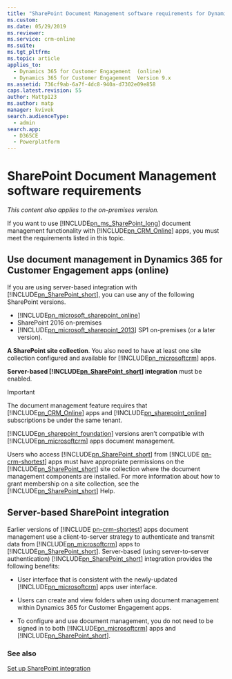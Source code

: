 ```yaml
---
title: "SharePoint Document Management software requirements for Dynamics 365 for Customer Engagement apps | MicrosoftDocs"
ms.custom:
ms.date: 05/29/2019
ms.reviewer:
ms.service: crm-online
ms.suite:
ms.tgt_pltfrm:
ms.topic: article
applies_to:
  - Dynamics 365 for Customer Engagement  (online)
  - Dynamics 365 for Customer Engagement  Version 9.x
ms.assetid: 736cf9ab-6a7f-4dc8-940a-d7302e09e858
caps.latest.revision: 55
author: Mattp123
ms.author: matp
manager: kvivek
search.audienceType:
  - admin
search.app:
  - D365CE
  - Powerplatform
---
```

# SharePoint Document Management software requirements

*This content also applies to the on-premises version.*

If you want to use [!INCLUDE[pn_ms_SharePoint_long](../includes/pn-ms-sharepoint-long.md)] document management functionality with [!INCLUDE[pn_CRM_Online](../includes/pn-crm-online.md)] apps, you must meet the requirements listed in this topic.

<a name="docman_online"></a>
## Use document management in Dynamics 365 for Customer Engagement apps (online)
 If you are using server-based integration with [!INCLUDE[pn_SharePoint_short](../includes/pn-sharepoint-short.md)], you can use any of the following SharePoint versions.
-  [!INCLUDE[pn_microsoft_sharepoint_online](../includes/pn-microsoft-sharepoint-online.md)]
- SharePoint 2016 on-premises
- [!INCLUDE[pn_microsoft_sharepoint_2013](../includes/pn-microsoft-sharepoint-2013.md)] SP1 on-premises (or a later version).

**A SharePoint site collection**. You also need to have at least one site collection configured and available for [!INCLUDE[pn_microsoftcrm](../includes/pn-dynamics-crm.md)] apps.

**Server-based [!INCLUDE[pn_SharePoint_short](../includes/pn-sharepoint-short.md)] integration**  must be enabled.

> [!IMPORTANT]
>  The document management feature requires that [!INCLUDE[pn_CRM_Online](../includes/pn-crm-online.md)] apps and [!INCLUDE[pn_sharepoint_online](../includes/pn-sharepoint-online.md)] subscriptions be under the same tenant.
>
> [!INCLUDE[pn_sharepoint_foundation](../includes/pn-sharepoint-foundation.md)] versions aren’t compatible with [!INCLUDE[pn_microsoftcrm](../includes/pn-dynamics-crm.md)] apps document management.

 Users who access [!INCLUDE[pn_SharePoint_short](../includes/pn-sharepoint-short.md)] from [!INCLUDE [pn-crm-shortest](../includes/pn-crm-shortest.md)] apps must have appropriate permissions on the [!INCLUDE[pn_SharePoint_short](../includes/pn-sharepoint-short.md)] site collection where the document management components are installed. For more information about how to grant membership on a site collection, see the [!INCLUDE[pn_SharePoint_short](../includes/pn-sharepoint-short.md)] Help.

<a name="BKMK_enable_servertoserver"></a>

## Server-based SharePoint integration
 Earlier versions of [!INCLUDE [pn-crm-shortest](../includes/pn-crm-shortest.md)] apps document management use a client-to-server strategy to authenticate and transmit data from [!INCLUDE[pn_microsoftcrm](../includes/pn-dynamics-crm.md)] apps to [!INCLUDE[pn_SharePoint_short](../includes/pn-sharepoint-short.md)]. Server-based (using server-to-server authentication) [!INCLUDE[pn_SharePoint_short](../includes/pn-sharepoint-short.md)] integration provides the following benefits:

- User interface that is consistent with the newly-updated [!INCLUDE[pn_microsoftcrm](../includes/pn-dynamics-crm.md)] apps user interface.

- Users can create and view folders when using document management within Dynamics 365 for Customer Engagement apps.

- To configure and use document management, you do not need to be signed in to both [!INCLUDE[pn_microsoftcrm](../includes/pn-dynamics-crm.md)] apps and [!INCLUDE[pn_SharePoint_short](../includes/pn-sharepoint-short.md)].


<!--
**[!INCLUDE[pn_SharePoint_short](../includes/pn-sharepoint-short.md)] authentication method support**


|                                                    [!INCLUDE[pn_SharePoint_short](../includes/pn-sharepoint-short.md)] version                                                     | List component support |                                   Server-based [!INCLUDE[pn_SharePoint_short](../includes/pn-sharepoint-short.md)] integration support                                    |
|------------------------------------------------------------------------------------------------------------------------------------------------------------------------------------|------------------------|---------------------------------------------------------------------------------------------------------------------------------------------------------------------------|
| [!INCLUDE[pn_microsoft_sharepoint_2013](../includes/pn-microsoft-sharepoint-2013.md)] or [!INCLUDE[pn_microsoft_sharepoint_2013](../includes/pn-microsoft-sharepoint-2013.md)] SP1 |          Yes           | Yes with [!INCLUDE[pn_microsoft_sharepoint_2013](../includes/pn-microsoft-sharepoint-2013.md)] SP1 when used with [!INCLUDE[pn_CRM_Online](../includes/pn-crm-online.md)] apps |
|                                          [!INCLUDE[pn_Microsoft_SharePoint_2010](../includes/pn-microsoft-sharepoint-2010.md)] SP1 or SP2                                          |          Yes           |                                                                                    No                                                                                     |
|                                             [!INCLUDE[pn_microsoft_sharepoint_online](../includes/pn-microsoft-sharepoint-online.md)]                                              |          Yes           |                                                                                    Yes                                                                                    |

 For information about how to enable server-based [!INCLUDE[pn_SharePoint_short](../includes/pn-sharepoint-short.md)] integration, see [Set up SharePoint integration with Dynamics 365 for Customer Engagement](../admin/set-up-sharepoint-integration.md).  -->

<!--
 For more information about the [!INCLUDE[pn_list_component_short](../includes/pn-list-component-short.md)], see [Dynamics CRM List Component for SharePoint](../admin/sharepoint-document-management-software-requirements.md#BKMK_listComp).


<a name="BKMK_listComp"></a>
## Dynamics CRM List Component for SharePoint
 The [!INCLUDE[pn_list_component_short](../includes/pn-list-component-short.md)] makes [!INCLUDE[pn_microsoftcrm](../includes/pn-dynamics-crm.md)] apps documents that are stored on [!INCLUDE[pn_SharePoint_short](../includes/pn-sharepoint-short.md)] available to you in a format that has the look and feel of [!INCLUDE[pn_microsoftcrm](../includes/pn-dynamics-crm.md)] apps. This feature also lets [!INCLUDE[pn_microsoftcrm](../includes/pn-dynamics-crm.md)] apps automatically create folders that will be used to store documents related to [!INCLUDE [pn-crm-shortest](../includes/pn-crm-shortest.md)] apps records on [!INCLUDE[pn_SharePoint_short](../includes/pn-sharepoint-short.md)].

 The [!INCLUDE[pn_list_component_short](../includes/pn-list-component-short.md)] has the following benefits:

- Users can create and view folders when using document management within [!INCLUDE[pn_microsoftcrm](../includes/pn-dynamics-crm.md)] apps.

- Users can create [custom content types](https://go.microsoft.com/fwlink/p/?LinkID=396378) such as a Sales Contract content type.

> [!IMPORTANT]
> - Notice that the [!INCLUDE[pn_list_component_short](../includes/pn-list-component-short.md)] isn’t required when you use server-based integration with [!INCLUDE[pn_SharePoint_short](../includes/pn-sharepoint-short.md)]. [!INCLUDE[proc_more_information](../includes/proc-more-information.md)] [Server-based SharePoint integration](../admin/sharepoint-document-management-software-requirements.md#BKMK_enable_servertoserver)
> - Cient-to-server authentication strategies that require [!INCLUDE[pn_SharePoint_short](../includes/pn-sharepoint-short.md)] server sandboxing, like those used with the [!INCLUDE[pn_list_component_short](../includes/pn-list-component-short.md)],  may be deprecated soon.
> - There are two versions of the [!INCLUDE[pn_list_component_short](../includes/pn-list-component-short.md)]:
>
>   - **[!INCLUDE[pn_crm_2016_list_component_sharepoint_server_2010](../includes/pn-crm-2016-list-component-sharepoint-server-2010.md)]** . This version doesn’t work with [!INCLUDE[pn_sharepoint_2013](../includes/pn-sharepoint-2013.md)].
>   - **[!INCLUDE[pn_crm_2016_list_component_sharepoint_server_2013](../includes/pn-crm-2016-list-component-sharepoint-server-2013.md)]** . This version doesn’t work with [!INCLUDE[pn_ms_SharePoint_2010_short](../includes/pn-ms-sharepoint-2010-short.md)].  -->

### See also
[Set up SharePoint integration](set-up-sharepoint-integration.md)
